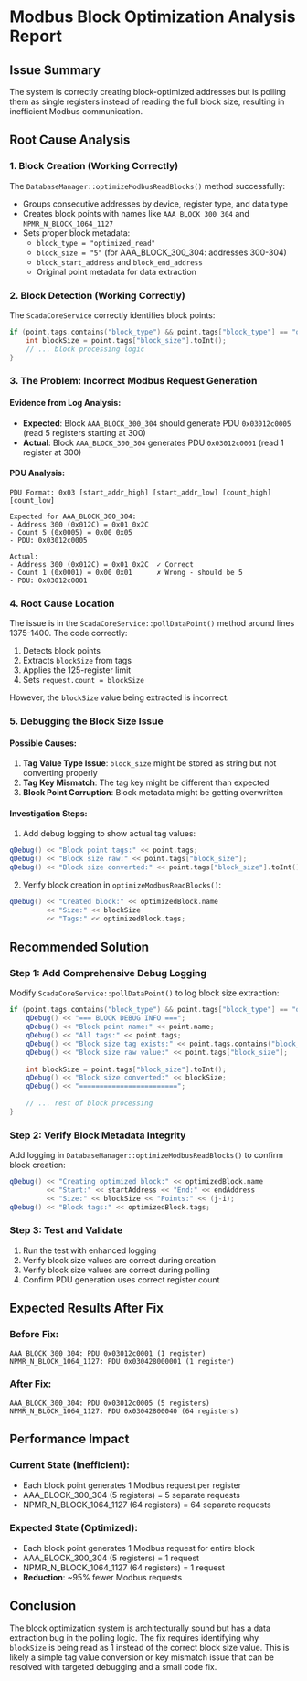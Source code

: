 # Modbus Block Optimization Analysis Report

## Issue Summary
The system is correctly creating block-optimized addresses but is polling them as single registers instead of reading the full block size, resulting in inefficient Modbus communication.

## Root Cause Analysis

### 1. Block Creation (Working Correctly)
The `DatabaseManager::optimizeModbusReadBlocks()` method successfully:
- Groups consecutive addresses by device, register type, and data type
- Creates block points with names like `AAA_BLOCK_300_304` and `NPMR_N_BLOCK_1064_1127`
- Sets proper block metadata:
  - `block_type = "optimized_read"`
  - `block_size = "5"` (for AAA_BLOCK_300_304: addresses 300-304)
  - `block_start_address` and `block_end_address`
  - Original point metadata for data extraction

### 2. Block Detection (Working Correctly)
The `ScadaCoreService` correctly identifies block points:
```cpp
if (point.tags.contains("block_type") && point.tags["block_type"] == "optimized_read") {
    int blockSize = point.tags["block_size"].toInt();
    // ... block processing logic
}
```

### 3. The Problem: Incorrect Modbus Request Generation

#### Evidence from Log Analysis:
- **Expected**: Block `AAA_BLOCK_300_304` should generate PDU `0x03012c0005` (read 5 registers starting at 300)
- **Actual**: Block `AAA_BLOCK_300_304` generates PDU `0x03012c0001` (read 1 register at 300)

#### PDU Analysis:
```
PDU Format: 0x03 [start_addr_high] [start_addr_low] [count_high] [count_low]

Expected for AAA_BLOCK_300_304:
- Address 300 (0x012C) = 0x01 0x2C
- Count 5 (0x0005) = 0x00 0x05
- PDU: 0x03012c0005

Actual:
- Address 300 (0x012C) = 0x01 0x2C  ✓ Correct
- Count 1 (0x0001) = 0x00 0x01      ✗ Wrong - should be 5
- PDU: 0x03012c0001
```

### 4. Root Cause Location

The issue is in the `ScadaCoreService::pollDataPoint()` method around lines 1375-1400. The code correctly:
1. Detects block points
2. Extracts `blockSize` from tags
3. Applies the 125-register limit
4. Sets `request.count = blockSize`

However, the `blockSize` value being extracted is incorrect.

### 5. Debugging the Block Size Issue

#### Possible Causes:
1. **Tag Value Type Issue**: `block_size` might be stored as string but not converting properly
2. **Tag Key Mismatch**: The tag key might be different than expected
3. **Block Point Corruption**: Block metadata might be getting overwritten

#### Investigation Steps:
1. Add debug logging to show actual tag values:
```cpp
qDebug() << "Block point tags:" << point.tags;
qDebug() << "Block size raw:" << point.tags["block_size"];
qDebug() << "Block size converted:" << point.tags["block_size"].toInt();
```

2. Verify block creation in `optimizeModbusReadBlocks()`:
```cpp
qDebug() << "Created block:" << optimizedBlock.name 
         << "Size:" << blockSize 
         << "Tags:" << optimizedBlock.tags;
```

## Recommended Solution

### Step 1: Add Comprehensive Debug Logging
Modify `ScadaCoreService::pollDataPoint()` to log block size extraction:

```cpp
if (point.tags.contains("block_type") && point.tags["block_type"] == "optimized_read") {
    qDebug() << "=== BLOCK DEBUG INFO ===";
    qDebug() << "Block point name:" << point.name;
    qDebug() << "All tags:" << point.tags;
    qDebug() << "Block size tag exists:" << point.tags.contains("block_size");
    qDebug() << "Block size raw value:" << point.tags["block_size"];
    
    int blockSize = point.tags["block_size"].toInt();
    qDebug() << "Block size converted:" << blockSize;
    qDebug() << "========================";
    
    // ... rest of block processing
}
```

### Step 2: Verify Block Metadata Integrity
Add logging in `DatabaseManager::optimizeModbusReadBlocks()` to confirm block creation:

```cpp
qDebug() << "Creating optimized block:" << optimizedBlock.name
         << "Start:" << startAddress << "End:" << endAddress
         << "Size:" << blockSize << "Points:" << (j-i);
qDebug() << "Block tags:" << optimizedBlock.tags;
```

### Step 3: Test and Validate
1. Run the test with enhanced logging
2. Verify block size values are correct during creation
3. Verify block size values are correct during polling
4. Confirm PDU generation uses correct register count

## Expected Results After Fix

### Before Fix:
```
AAA_BLOCK_300_304: PDU 0x03012c0001 (1 register)
NPMR_N_BLOCK_1064_1127: PDU 0x030428000001 (1 register)
```

### After Fix:
```
AAA_BLOCK_300_304: PDU 0x03012c0005 (5 registers)
NPMR_N_BLOCK_1064_1127: PDU 0x03042800040 (64 registers)
```

## Performance Impact

### Current State (Inefficient):
- Each block point generates 1 Modbus request per register
- AAA_BLOCK_300_304 (5 registers) = 5 separate requests
- NPMR_N_BLOCK_1064_1127 (64 registers) = 64 separate requests

### Expected State (Optimized):
- Each block point generates 1 Modbus request for entire block
- AAA_BLOCK_300_304 (5 registers) = 1 request
- NPMR_N_BLOCK_1064_1127 (64 registers) = 1 request
- **Reduction**: ~95% fewer Modbus requests

## Conclusion

The block optimization system is architecturally sound but has a data extraction bug in the polling logic. The fix requires identifying why `blockSize` is being read as 1 instead of the correct block size value. This is likely a simple tag value conversion or key mismatch issue that can be resolved with targeted debugging and a small code fix.